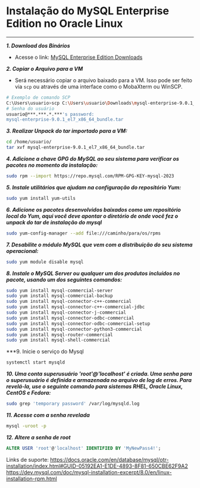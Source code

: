# Instalação do MySQL Enterprise Edition no Oracle Linux

---

***1. Download dos Binários***
- Acesse o link: [MySQL Enterprise Edition Downloads](https://www.oracle.com/mysql/technologies/mysql-enterprise-edition-downloads.html)

***2. Copiar o Arquivo para a VM***
- Será necessário copiar o arquivo baixado para a VM. Isso pode ser feito via `scp` ou através de uma interface como o MobaXterm ou WinSCP.

```bash
# Exemplo de comando SCP
C:\Users\usuario>scp C:\Users\usuario\Downloads\mysql-enterprise-9.0.1_el7_x86_64_bundle.tar usuario@***.***.*.***:/home/usuario/
# Senha do usuário
usuario@***.***.*.***'s password:
mysql-enterprise-9.0.1_el7_x86_64_bundle.tar                                          100%  954MB  68.2MB/s   00:13
```

***3. Realizar Unpack do tar importado para a VM:***
```bash
cd /home/usuario/
tar xvf mysql-enterprise-9.0.1_el7_x86_64_bundle.tar
```

***4. Adicione a chave GPG do MySQL ao seu sistema para verificar os pacotes no momento da instalação:***
```bash
sudo rpm --import https://repo.mysql.com/RPM-GPG-KEY-mysql-2023
```

***5. Instale utilitários que ajudam na configuração do repositório Yum:***
```bash
sudo yum install yum-utils
```

***6. Adicione os pacotes desenvolvidos baixados como um repositório local do Yum, aqui você deve apontar o diretório de onde você fez o unpack do tar de instalação do mysql***
```bash
sudo yum-config-manager --add file:///caminho/para/os/rpms
```

***7. Desabilite o módulo MySQL que vem com a distribuição do seu sistema operacional:***
```bash
sudo yum module disable mysql
```

***8. Instale o MySQL Server ou qualquer um dos produtos incluídos no pacote, usando um dos seguintes comandos:***
```bash
sudo yum install mysql-commercial-server
sudo yum install mysql-commercial-backup
sudo yum install mysql-connector-c++-commercial
sudo yum install mysql-connector-c++-commercial-jdbc
sudo yum install mysql-connector-j-commercial
sudo yum install mysql-connector-odbc-commercial
sudo yum install mysql-connector-odbc-commercial-setup
sudo yum install mysql-connector-python3-commercial
sudo yum install mysql-router-commercial
sudo yum install mysql-shell-commercial
```

***9. Inicie o serviço do Mysql
```bash
systemctl start mysqld
```

***10. Uma conta superusuário 'root'@'localhost' é criada. Uma senha para o superusuário é definida e armazenada no arquivo de log de erros. Para revelá-la, use o seguinte comando para sistemas RHEL, Oracle Linux, CentOS e Fedora:***
```bash
sudo grep 'temporary password' /var/log/mysqld.log
```

***11. Acesse com a senha revelada***
```bash
mysql -uroot -p
```

***12. Altere a senha de root***
```SQL
ALTER USER 'root'@'localhost' IDENTIFIED BY 'MyNewPass4!';
```

Links de suporte:
https://docs.oracle.com/en/database/mysql/otr-installation/index.html#GUID-05192EA1-E1DE-4893-8F81-650CBE62F9A2
https://dev.mysql.com/doc/mysql-installation-excerpt/8.0/en/linux-installation-rpm.html
